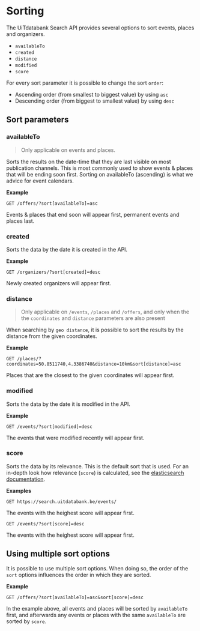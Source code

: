 # Sorting

The UiTdatabank Search API provides several options to sort events, places and organizers.

-   `availableTo`
-   `created`
-   `distance`
-   `modified`
-   `score`

For every sort parameter it is possible to change the sort `order`:

-   Ascending order (from smallest to biggest value) by using `asc`
-   Descending order (from biggest to smallest value) by using `desc`

## Sort parameters
### availableTo
<!-- theme: info -->

> Only applicable on events and places.

Sorts the results on the date-time that they are last visible on most publication channels. This is most commonly used to show events & places that will be ending soon first. Sorting on availableTo (ascending) is what we advice for event calendars.

**Example**
```
GET /offers/?sort[availableTo]=asc
```
Events & places that end soon will appear first, permanent events and places last.

### created
Sorts the data by the date it is created in the API.

**Example**
```
GET /organizers/?sort[created]=desc
```
Newly created organizers will appear first.

### distance
<!-- theme: info -->

> Only applicable on `/events`, `/places` and `/offers`, and only when the the `coordinates` and `distance` parameters are also present

When searching by `geo distance`, it is possible to sort the results by the distance from the given coordinates.

**Example**
```
GET /places/?coordinates=50.8511740,4.3386740&distance=10km&sort[distance]=asc
```
Places that are the closest to the given coordinates will appear first.

### modified
Sorts the data by the date it is modified in the API.

**Example**
```
GET /events/?sort[modified]=desc
```
The events that were modified recently will appear first.

### score
Sorts the data by its relevance. This is the default sort that is used. For an in-depth look how relevance (`score`) is calculated, see the [elasticsearch documentation](https://www.elastic.co/guide/en/elasticsearch/guide/current/relevance-intro.html).

**Examples**
```
GET https://search.uitdatabank.be/events/
```
The events with the heighest score will appear first.

```
GET /events/?sort[score]=desc
```
The events with the heighest score will appear first.

## Using multiple sort options
It is possible to use multiple sort options. When doing so, the order of the `sort` options influences the order in which they are sorted. 

**Example**
```
GET /offers/?sort[availableTo]=asc&sort[score]=desc
```
In the example above, all events and places will be sorted by `availableTo` first, and afterwards any events or places with the same `availableTo` are sorted by `score`.
